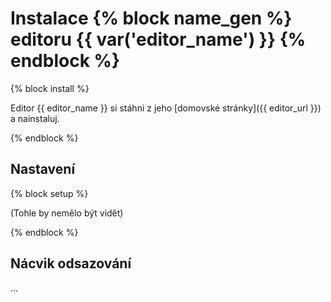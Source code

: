 # Instalace {% block name_gen %} editoru {{ var('editor_name') }} {% endblock %}


{% block install %}

Editor {{ editor_name }}
si stáhni z jeho [domovské stránky]({{ editor_url }})
a nainstaluj.

{% endblock %}

## Nastavení

{% block setup %}

(Tohle by nemělo být vidět)

{% endblock %}


## Nácvik odsazování

...
